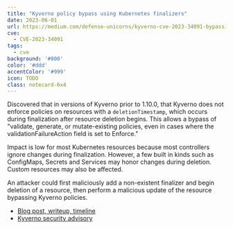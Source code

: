 ```yaml
---
title: "Kyverno policy bypass using Kubernetes finalizers"
date: 2023-06-01
url: https://medium.com/defense-unicorns/kyverno-cve-2023-34091-bypassing-policies-using-kubernetes-finalizers-14e51843016e
cve:
  - CVE-2023-34091
tags:
  - cve
background: '#000'
color: '#ddd'
accentColor: '#999'
icon: TODO
class: notecard-6x4
---
```

Discovered that in versions of Kyverno prior to 1.10.0, that Kyverno does not enforce policies on resources with a `deletionTimestamp`, which occurs during finalization after resource deletion begins. This allows a bypass of "validate, generate, or mutate-existing policies, even in cases where the validationFailureAction field is set to Enforce."

Impact is low for most Kubernetes resources because most controllers ignore changes during finalization. However, a few built in kinds such as ConfigMaps, Secrets and Services may honor changes during deletion. Custom resources may also be affected.

An attacker could first maliciously add a non-existent finalizer and begin deletion of a resource, then perform a malicious update of the resource bypassing Kyverno policies.

* [Blog post, writeup, timeline](https://medium.com/defense-unicorns/kyverno-cve-2023-34091-bypassing-policies-using-kubernetes-finalizers-14e51843016e)
* [Kyverno security advisory](https://github.com/kyverno/kyverno/security/advisories/GHSA-hq4m-4948-64cc)
